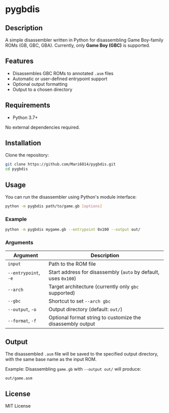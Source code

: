 # pygbdis

## Description

A simple disassembler written in Python for disassembling Game Boy-family ROMs (GB, GBC, GBA).
Currently, only **Game Boy (GBC)** is supported.

## Features

* Disassembles GBC ROMs to annotated `.asm` files
* Automatic or user-defined entrypoint support
* Optional output formatting
* Output to a chosen directory

## Requirements

* Python 3.7+

No external dependencies required.

## Installation

Clone the repository:

```bash
git clone https://github.com/Mari6814/pygbdis.git
cd pygbdis
```

## Usage

You can run the disassembler using Python's module interface:

```bash
python -m pygbdis path/to/game.gb [options]
```

### Example

```bash
python -m pygbdis mygame.gb --entrypoint 0x100 --output out/
```

### Arguments

| Argument             | Description                                                     |
| -------------------- | --------------------------------------------------------------- |
| `input`              | Path to the ROM file                                            |
| `--entrypoint`, `-e` | Start address for disassembly (`auto` by default, uses `0x100`) |
| `--arch`             | Target architecture (currently only `gbc` supported)            |
| `--gbc`              | Shortcut to set `--arch gbc`                                    |
| `--output`, `-o`     | Output directory (default: `out/`)                              |
| `--format`, `-f`     | Optional format string to customize the disassembly output      |

## Output

The disassembled `.asm` file will be saved to the specified output directory, with the same base name as the input ROM.

Example:
Disassembling `game.gb` with `--output out/` will produce:

```
out/game.asm
```

## License

MIT License
